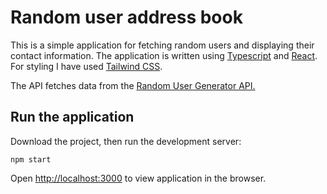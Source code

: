 # Random user address book

This is a simple application for fetching random users and displaying their contact information. The application is written using [Typescript](https://www.typescriptlang.org/) and [React](https://reactjs.org/). For styling I have used [Tailwind CSS](https://tailwindcss.com/).

The API fetches data from the [Random User Generator API.](https://randomuser.me/)

## Run the application

Download the project, then run the development server:

```
npm start
```

Open [http://localhost:3000](http://localhost:3000) to view application in the browser.
